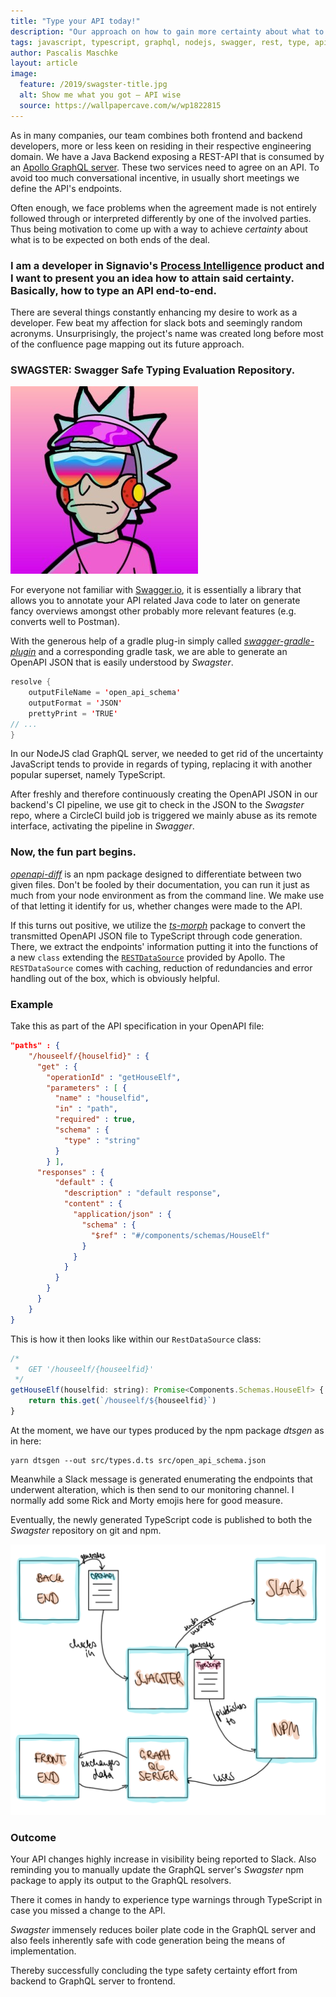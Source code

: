```yaml
---
title: "Type your API today!"
description: "Our approach on how to gain more certainty about what to expect from both ends of an API"
tags: javascript, typescript, graphql, nodejs, swagger, rest, type, api, apollo, openapi, json, gradle, circleci
author: Pascalis Maschke
layout: article
image:
  feature: /2019/swagster-title.jpg
  alt: Show me what you got – API wise
  source: https://wallpapercave.com/w/wp1822815
---
```


As in many companies, our team combines both frontend and backend developers, more or less keen on residing in their respective engineering domain. We have a Java Backend exposing a REST-API that is consumed by an [Apollo GraphQL server](https://www.apollographql.com/docs/apollo-server/). These two services need to agree on an API. To avoid too much conversational incentive, in usually short meetings we define the API's endpoints.

Often enough, we face problems when the agreement made is not entirely followed through or interpreted differently by one of the involved parties. Thus being motivation to come up with a way to achieve _certainty_ about what is to be expected on both ends of the deal.

### I am a developer in Signavio's [Process Intelligence](https://www.signavio.com/products/process-intelligence/) product and I want to present you an idea how to attain said certainty. Basically, how to type an API end-to-end.

There are several things constantly enhancing my desire to work as a developer. Few beat my affection for slack bots and seemingly random acronyms. Unsurprisingly, the project's name was created long before most of the confluence page mapping out its future approach.

### SWAGSTER: Swagger Safe Typing Evaluation Repository.

![corresponding slack emoji](../2019/swagster-rick.jpg "Swagster Rick")

For everyone not familiar with [Swagger.io](https://swagger.io/), it is essentially a library that allows you to annotate your API related Java code to later on generate fancy overviews amongst other probably more relevant features (e.g. converts well to Postman).

With the generous help of a gradle plug-in simply called [_swagger-gradle-plugin_](https://github.com/swagger-api/swagger-core/tree/master/modules/swagger-gradle-plugin) and a corresponding gradle task, we are able to generate an OpenAPI JSON that is easily understood by _Swagster_.

```java
resolve {
    outputFileName = 'open_api_schema'
    outputFormat = 'JSON'
    prettyPrint = 'TRUE'
// ...
}
```

In our NodeJS clad GraphQL server, we needed to get rid of the uncertainty JavaScript tends to provide in regards of typing, replacing it with another popular superset, namely TypeScript.

After freshly and therefore continuously creating the OpenAPI JSON in our backend's CI pipeline, we use git to check in the JSON to the _Swagster_ repo, where a CircleCI build job is triggered we mainly abuse as its remote interface, activating the pipeline in _Swagger_.

### Now, the fun part begins.

[_openapi-diff_](https://www.npmjs.com/package/openapi-diff) is an npm package designed to differentiate between two given files. Don't be fooled by their documentation, you can run it just as much from your node environment as from the command line.
We make use of that letting it identify for us, whether changes were made to the API.

If this turns out positive, we utilize the [_ts-morph_](https://www.npmjs.com/package/ts-morph) package to convert the transmitted OpenAPI JSON file to TypeScript through code generation.
There, we extract the endpoints' information putting it into the functions of a new `class` extending the [`RESTDataSource`](https://www.apollographql.com/docs/apollo-server/features/data-sources/) provided by Apollo. The `RESTDataSource` comes with caching, reduction of redundancies and error handling out of the box, which is obviously helpful.

### Example

Take this as part of the API specification in your OpenAPI file:

```json
"paths" : {
    "/houseelf/{houselfid}" : {
      "get" : {
        "operationId" : "getHouseElf",
        "parameters" : [ {
          "name" : "houselfid",
          "in" : "path",
          "required" : true,
          "schema" : {
            "type" : "string"
          }
        } ],
      "responses" : {
          "default" : {
            "description" : "default response",
            "content" : {
              "application/json" : {
                "schema" : {
                  "$ref" : "#/components/schemas/HouseElf"
                }
              }
            }
          }
        }
      }
    }
}
```

This is how it then looks like within our `RestDataSource` class:

```javascript
/*
 *  GET '/houseelf/{houseelfid}'
 */
getHouseElf(houselfid: string): Promise<Components.Schemas.HouseElf> {
    return this.get(`/houseelf/${houseelfid}`)
}
```

At the moment, we have our types produced by the npm package _dtsgen_ as in here:

```
yarn dtsgen --out src/types.d.ts src/open_api_schema.json
```

Meanwhile a Slack message is generated enumerating the endpoints that underwent alteration, which is then send to our monitoring channel. I normally add some Rick and Morty emojis here for good measure.

Eventually, the newly generated TypeScript code is published to both the _Swagster_ repository on git and npm.

![custom graphic](../2019/swagster-graphic.png "Swagster Magic")

### Outcome

Your API changes highly increase in visibility being reported to Slack.
Also reminding you to manually update the GraphQL server's _Swagster_ npm package to apply its output to the GraphQL resolvers.

There it comes in handy to experience type warnings through TypeScript in case you missed a change to the API.

_Swagster_ immensely reduces boiler plate code in the GraphQL server and also feels inherently safe with code generation being the means of implementation.

Thereby successfully concluding the type safety certainty effort from backend to GraphQL server to frontend.
